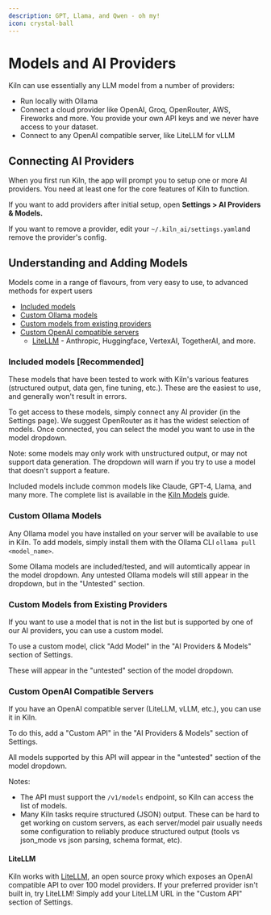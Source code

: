 ```yaml
---
description: GPT, Llama, and Qwen - oh my!
icon: crystal-ball
---
```


# Models and AI Providers

Kiln can use essentially any LLM model from a number of providers:

* Run locally with Ollama
* Connect a cloud provider like OpenAI, Groq, OpenRouter, AWS, Fireworks and more. You provide your own API keys and we never have access to your dataset.
* Connect to any OpenAI compatible server, like LiteLLM for vLLM

## Connecting AI Providers

When you first run Kiln, the app will prompt you to setup one or more AI providers. You need at least one for the core features of Kiln to function.

If you want to add providers after initial setup, open **Settings > AI Providers & Models.**

If you want to remove a provider, edit your `~/.kiln_ai/settings.yaml`and remove the provider's config.

## Understanding and Adding Models

Models come in a range of flavours, from very easy to use, to advanced methods for expert users

* [Included models](https://github.com/Kiln-AI/Kiln#included-models-recommended)
* [Custom Ollama models](https://github.com/Kiln-AI/Kiln#custom-ollama-models)
* [Custom models from existing providers](https://github.com/Kiln-AI/Kiln#custom-models-from-existing-providers)
* [Custom OpenAI compatible servers](https://github.com/Kiln-AI/Kiln#custom-openai-compatible-servers)
  * [LiteLLM](https://github.com/Kiln-AI/Kiln#litellm) - Anthropic, Huggingface, VertexAI, TogetherAI, and more.

### Included models \[Recommended]

These models that have been tested to work with Kiln's various features (structured output, data gen, fine tuning, etc.). These are the easiest to use, and generally won't result in errors.

To get access to these models, simply connect any AI provider (in the Settings page). We suggest OpenRouter as it has the widest selection of models. Once connected, you can select the model you want to use in the model dropdown.

Note: some models may only work with unstructured output, or may not support data generation. The dropdown will warn if you try to use a model that doesn't support a feature.

Included models include common models like Claude, GPT-4, Llama, and many more. The complete list is available in the [Kiln Models](https://github.com/Kiln-AI/Kiln/blob/main/libs/core/kiln_ai/adapters/ml_model_list.py) guide.

### Custom Ollama Models

Any Ollama model you have installed on your server will be available to use in Kiln. To add models, simply install them with the Ollama CLI `ollama pull <model_name>`.

Some Ollama models are included/tested, and will automtically appear in the model dropdown. Any untested Ollama models will still appear in the dropdown, but in the "Untested" section.

### Custom Models from Existing Providers

If you want to use a model that is not in the list but is supported by one of our AI providers, you can use a custom model.

To use a custom model, click "Add Model" in the "AI Providers & Models" section of Settings.

These will appear in the "untested" section of the model dropdown.

### Custom OpenAI Compatible Servers

If you have an OpenAI compatible server (LiteLLM, vLLM, etc.), you can use it in Kiln.

To do this, add a "Custom API" in the "AI Providers & Models" section of Settings.

All models supported by this API will appear in the "untested" section of the model dropdown.

Notes:

* The API must support the `/v1/models` endpoint, so Kiln can access the list of models.
* Many Kiln tasks require structured (JSON) output. These can be hard to get working on custom servers, as each server/model pair usually needs some configuration to reliably produce structured output (tools vs json\_mode vs json parsing, schema format, etc).

#### LiteLLM

Kiln works with [LiteLLM](https://github.com/BerriAI/litellm), an open source proxy which exposes an OpenAI compatible API to over 100 model providers. If your preferred provider isn't built in, try LiteLLM! Simply add your LiteLLM URL in the "Custom API" section of Settings.
